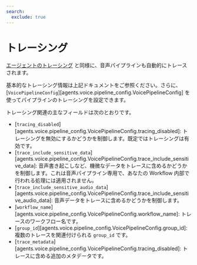 ```yaml
---
search:
  exclude: true
---
```

# トレーシング

[エージェントのトレーシング](../tracing.md) と同様に、音声パイプラインも自動的にトレースされます。

基本的なトレーシング情報は上記ドキュメントをご参照ください。さらに、[`VoicePipelineConfig`][agents.voice.pipeline_config.VoicePipelineConfig] を使ってパイプラインのトレーシングを設定できます。

トレーシング関連の主なフィールドは次のとおりです。

- [`tracing_disabled`][agents.voice.pipeline_config.VoicePipelineConfig.tracing_disabled]: トレーシングを無効にするかどうかを制御します。既定ではトレーシングは有効です。
- [`trace_include_sensitive_data`][agents.voice.pipeline_config.VoicePipelineConfig.trace_include_sensitive_data]: 音声書き起こしなど、機微なデータをトレースに含めるかどうかを制御します。これは音声パイプライン専用で、あなたの Workflow 内部で行われる処理には適用されません。
- [`trace_include_sensitive_audio_data`][agents.voice.pipeline_config.VoicePipelineConfig.trace_include_sensitive_audio_data]: 音声データをトレースに含めるかどうかを制御します。
- [`workflow_name`][agents.voice.pipeline_config.VoicePipelineConfig.workflow_name]: トレースのワークフロー名です。
- [`group_id`][agents.voice.pipeline_config.VoicePipelineConfig.group_id]: 複数のトレースを関連付けられる `group_id` です。
- [`trace_metadata`][agents.voice.pipeline_config.VoicePipelineConfig.tracing_disabled]: トレースに含める追加のメタデータです。